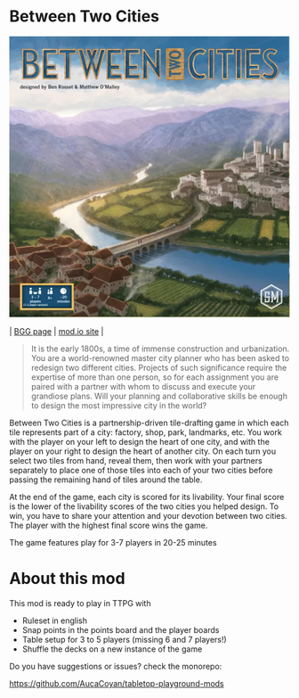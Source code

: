 # Between Two Cities

![](./Thumbnail.png)


| [BGG page](https://boardgamegeek.com/boardgame/168435/between-two-cities)
|
[mod.io site](https://mod.io/g/tabletopplayground/m/between-two-cities?portal=steam&login=auto)
|

> It is the early 1800s, a time of immense construction and urbanization. You are a world-renowned master city planner who has been asked to redesign two different cities. Projects of such significance require the expertise of more than one person, so for each assignment you are paired with a partner with whom to discuss and execute your grandiose plans. Will your planning and collaborative skills be enough to design the most impressive city in the world?

Between Two Cities is a partnership-driven tile-drafting game in which each tile represents part of a city: factory, shop, park, landmarks, etc. You work with the player on your left to design the heart of one city, and with the player on your right to design the heart of another city. On each turn you select two tiles from hand, reveal them, then work with your partners separately to place one of those tiles into each of your two cities before passing the remaining hand of tiles around the table.

At the end of the game, each city is scored for its livability. Your final score is the lower of the livability scores of the two cities you helped design. To win, you have to share your attention and your devotion between two cities. The player with the highest final score wins the game.

The game features play for 3-7 players in 20-25 minutes

# About this mod

This mod is ready to play in TTPG with
- Ruleset in english
- Snap points in the points board and the player boards
- Table setup for 3 to 5 players (missing 6 and 7 players!)
- Shuffle the decks on a new instance of the game

Do you have suggestions or issues? check the monorepo: 

https://github.com/AucaCoyan/tabletop-playground-mods
